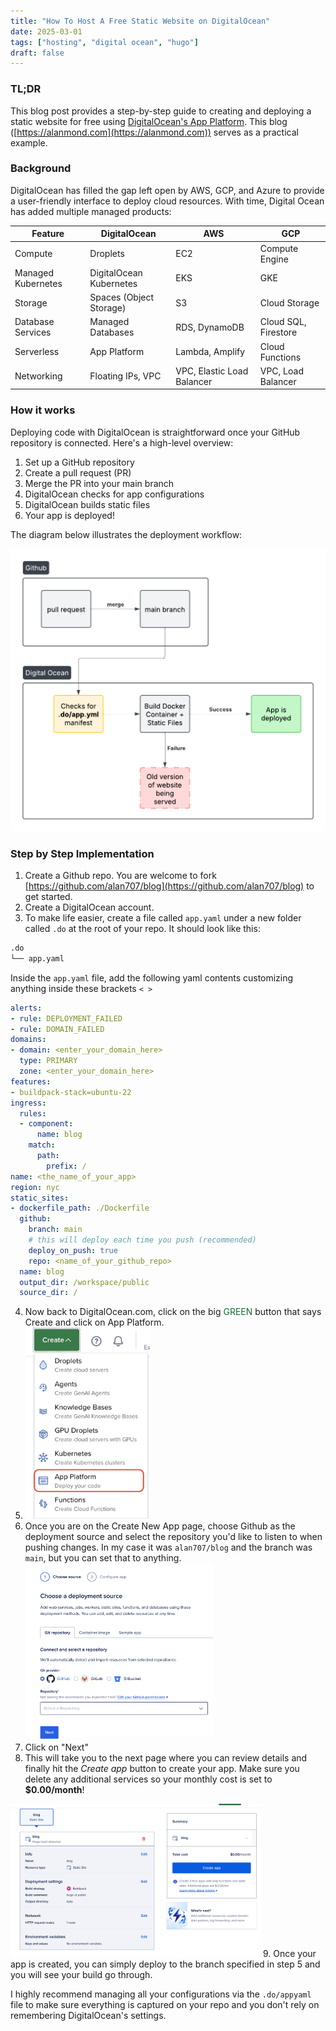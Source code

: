 ```yaml
---
title: "How To Host A Free Static Website on DigitalOcean"
date: 2025-03-01
tags: ["hosting", "digital ocean", "hugo"]
draft: false
---
```


### TL;DR
This blog post provides a step-by-step guide to creating and deploying a static website for free using [DigitalOcean's App Platform](https://www.digitalocean.com/products/app-platform). This blog ([https://alanmond.com](https://alanmond.com)) serves as a practical example.

### Background
DigitalOcean has filled the gap left open by AWS, GCP, and Azure to provide a user-friendly interface to deploy cloud resources. With time, Digital Ocean has added multiple managed products:
    
| Feature             | DigitalOcean              | AWS                        | GCP                      |
|---------------------|--------------------------|----------------------------|--------------------------|
| Compute            | Droplets                  | EC2                        | Compute Engine          |
| Managed Kubernetes | DigitalOcean Kubernetes  | EKS                        | GKE                      |
| Storage            | Spaces (Object Storage)   | S3                         | Cloud Storage           |
| Database Services  | Managed Databases        | RDS, DynamoDB              | Cloud SQL, Firestore    |
| Serverless        | App Platform             | Lambda, Amplify            | Cloud Functions         |
| Networking        | Floating IPs, VPC        | VPC, Elastic Load Balancer | VPC, Load Balancer      |

### How it works
Deploying code with DigitalOcean is straightforward once your GitHub repository is connected. Here's a high-level overview:
1. Set up a GitHub repository
2. Create a pull request (PR)
3. Merge the PR into your main branch
4. DigitalOcean checks for app configurations
5. DigitalOcean builds static files
6. Your app is deployed!

The diagram below illustrates the deployment workflow:

![deployment_flow](github_digital_ocean.png)

### Step by Step Implementation
1. Create a Github repo. You are welcome to fork [https://github.com/alan707/blog](https://github.com/alan707/blog) to get started.
2. Create a DigitalOcean account.
3. To make life easier, create a file called `app.yaml` under a new folder called `.do` at the root of your repo.  It should look like this:
```sh
.do
└── app.yaml
```
Inside the `app.yaml` file, add the following yaml contents customizing anything inside these brackets `< >`
```yaml
alerts:
- rule: DEPLOYMENT_FAILED
- rule: DOMAIN_FAILED
domains:
- domain: <enter_your_domain_here>
  type: PRIMARY
  zone: <enter_your_domain_here>
features:
- buildpack-stack=ubuntu-22
ingress:
  rules:
  - component:
      name: blog
    match:
      path:
        prefix: /
name: <the_name_of_your_app>
region: nyc
static_sites:
- dockerfile_path: ./Dockerfile
  github:
    branch: main
    # this will deploy each time you push (recommended)
    deploy_on_push: true
    repo: <name_of_your_github_repo>
  name: blog
  output_dir: /workspace/public
  source_dir: /
```
4. Now back to DigitalOcean.com, click on the big <span style="color:rgb(21,107,53)">GREEN</span> button that says Create and click on App Platform.
5. <img src="create_app.jpg" alt="create_app" width="200"/>
6. Once you are on the Create New App page, choose Github as the deployment source and select the repository you'd like to listen to when pushing changes. In my case it was `alan707/blog` and the branch was `main`, but you can set that to anything. <img src="select_repository.png" alt="Select repository" width="300"/>
7. Click on "Next"
8. This will take you to the next page where you can review details and finally hit the *Create app* button to create your app. Make sure you delete any additional services so your monthly cost is set to **$0.00/month**!
<img src="review_details.png" alt="create_app" width="400"/>
9. Once your app is created, you can simply deploy to the branch specified in step 5 and you will see your build go through.

I highly recommend managing all your configurations via the `.do/appyaml` file to make sure everything is captured on your repo and you don't rely on remembering DigitalOcean's settings.